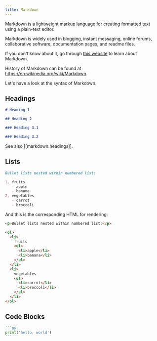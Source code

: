 ```yaml
---
title: Markdown
---
```


Markdown is a lightweight markup language for creating formatted text using a plain-text editor.

Markdown is widely used in blogging, instant messaging, online forums, collaborative software, documentation pages, and readme files.

If you don't know about it, go through [this website](https://www.markdownguide.org/) to learn about Markdown.

History of Markdown can be found at <https://en.wikipedia.org/wiki/Markdown>.

Let's have a look at the syntax of Markdown.

## Headings

```md
# Heading 1

## Heading 2

### Heading 3.1

### Heading 3.2
```

See also [[markdown.headings]].

## Lists

```md
Bullet lists nested within numbered list:

1. fruits
   - apple
   - banana
2. vegetables
   - carrot
   - broccoli
```

And this is the corresponding HTML for rendering:

```html
<p>Bullet lists nested within numbered list:</p>

<ol>
  <li>
    fruits
    <ul>
      <li>apple</li>
      <li>banana</li>
    </ul>
  </li>
  <li>
    vegetables
    <ul>
      <li>carrot</li>
      <li>broccoli</li>
    </ul>
  </li>
</ol>
```

## Code Blocks

````md
```py
print('hello, world')
```
````
